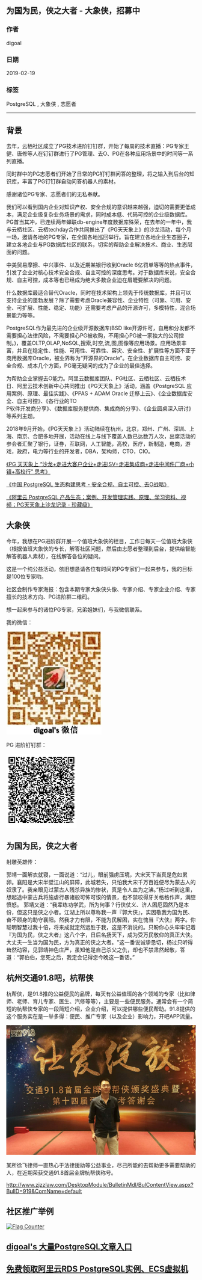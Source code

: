 ## 为国为民，侠之大者 - 大象侠，招募中  
                                        
### 作者                                        
digoal                                        
                                        
### 日期                                        
2019-02-19                                        
                                        
### 标签                                        
PostgreSQL , 大象侠 , 志愿者     
                                    
----                                  
                                    
## 背景     
去年，云栖社区成立了PG技术进阶钉钉群，开始了每周的技术直播：PG专家王健、唐修等人在钉钉群进行了PG管理、去O、PG在各种应用场景中的时间等一系列直播。  
  
同时群中的PG志愿者们开始了日常的PG钉钉群问答的整理，将之输入到后台的知识库，丰富了PG钉钉群自动问答机器人的素材。  
  
感谢诸位PG专家、志愿者们的无私奉献。  
  
我们可以看到国内企业对知识产权、安全合规的意识越来越强，迫切的需要更低成本，满足企业级复杂业务场景的需求，同时成本低、代码可控的企业级数据库。PG首当其冲，已连续两年蝉联db-engine年度数据库殊荣，在去年的一年中，我与云栖社区、云栖techday合作共同推出了《PG天天象上》的沙龙活动，每个月一场，邀请各地的PG专家，在全国各地巡回举行。旨在建立各地企业生态圈子，建立各地企业与PG数据库社区的联系，切实的帮助企业解决技术、商业、生态层面的问题。     
    
中美贸易摩擦、中兴事件、以及近期某银行收到Oracle 6亿罚单等等的热点事件，引发了企业对核心技术安全合规、自主可控的深度思考。对于数据库来说，安全合规、自主可控，成本等也已经成为绝大多数企业迫在眉睫要解决的问题。    
    
什么数据库最适合替代Oracle，同时在技术架构上领先于传统数据库，并且可以支持企业的蓬勃发展？除了需要考虑Oracle兼容性、企业特性（可靠、可用、安全、可扩展、性能、稳定、功能）还需要考虑产品的开源许可，多模特性，混合场景能力等等。    
    
PostgreSQL作为最先进的企业级开源数据库(BSD like开源许可，自用和分发都不需要担心法律风险，不需要担心PG被收购，不用担心PG被一家独大的公司控制。)，覆盖OLTP,OLAP,NoSQL,搜索,时空,流,图,图像等应用场景。应用场景丰富，并且在稳定性、性能、可用性、可靠性、容灾、安全性、扩展性等方面不亚于商用数据库Oracle，被业界称为“开源界的Oracle”。在企业数据库自主可控、安全合规、成本几个方面，PG毫无疑问的成为了企业的最佳选择。    
    
为帮助企业掌握去O能力。阿里云数据库团队、PG社区、云栖社区、云栖技术日、阿里云技术创新中心共同推出《PG天天象上》活动，涵盖《PostgreSQL 应用案例、原理、最佳实践》、《PPAS + ADAM Oracle 迁移上云》、《企业数据库安全、自主可控》、《各行业的TO  
P软件开发商分享》、《数据库服务提供商、集成商的分享》、《企业圆桌深入研讨》等系列主题。    
    
2018年9月开始，《PG天天象上》活动陆续在杭州，北京，郑州、广州、深圳、上海、南京、合肥多地开展，活动在线上与线下覆盖人数已达数万人次，出席活动的参会者汇聚了银行，证券，互联网，人工智能，高校，医疗，新制造，电商，游戏，政府，电力等行业的开发者，DBA，架构师，CTO，CIO。    
  
[《PG 天天象上 “沙龙+走进大客户企业+走进ISV+走进集成商+走进中间件厂商+小镇+高校行” 思考》](./20181222_01.md)    
  
[《中国 PostgreSQL 生态构建思考 - 安全合规、自主可控、去O战略》](./20181218_02.md)    
  
[《阿里云 PostgreSQL 产品生态；案例、开发管理实践、原理、学习资料、视频；PG天天象上沙龙记录 - 珍藏级》](../201801/20180121_01.md)    
  
## 大象侠
今年，我想在PG进阶群开展一个值班大象侠的栏目，工作日每天一位值班大象侠（根据值班大象侠的专长，解答社区问题，然后由志愿者整理到后台，提供给智能解答机器人素材），在线解答各位的疑问。  
  
这是一个纯公益活动，依旧想恳请各位有时间的PG专家们一起来参与，我的目标是100位专家哟。    
  
社区会制作专家海报：包含本期专家大象侠头像、专家介绍、专家企业介绍、专家擅长的技术方向、PG进阶群二维码。    
  
想一起来参与的诸位PG专家，兄弟姐妹们，与我微信联系。  
  
我的微信：  
  
![pic](../pic/digoal_weixin.jpg)    
  
PG 进阶钉钉群：  
  
![pic](../pic/dingding_pg_chat.png)    
  
  
## 为国为民，侠之大者  
射雕英雄传：  
  
郭靖一面解衣就寝，一面说道：“过儿，眼前强虏压境，大宋天下当真是危如累卵。襄阳是大宋半壁江山的屏障，此城若失，只怕我大宋千万百姓便尽为蒙古人的奴隶了。我亲眼见过蒙古人残杀异族的惨状，真是令人血为之沸。”杨过听到这里，想起途中蒙古兵将施虐行暴诸般可怖可恨的情景，也不禁咬得牙关格格作声，满腔愤怒。 郭靖又道：“我辈练功学武，所为何事？行侠仗义、济人困厄固然乃是本份，但这只是侠之小者。江湖上所以尊称我一声『郭大侠』，实因敬我为国为民、奋不顾身的助守襄阳。然我才力有限，不能为民解困，实在愧当『大侠』两字。你聪明智慧过我十倍，将来成就定然远胜于我，这是不消说的。只盼你心头牢牢记着『为国为民，侠之大者』这八个字，日后名扬天下，成为受万民敬仰的真正大侠。大丈夫一生当为国为民，方为真正的侠之大者。"这一番说诚挚恳切，杨过只听得耸然动容，见郭靖神色庄严，虽知他是自己杀父之仇，却也不禁肃然起敬，答道：“郭伯伯，您死之后，我定会记得您今晚这一番话。”  
    
## 杭州交通91.8吧，杭帮侠   
杭帮侠，是91.8推的公益便民的品牌，每天有公益值班的各个领域的专家（比如律师、老师、育儿专家、医生、汽修等等），主要是一些便民服务。通常会有一个简短的杭帮侠专家的一段简短介绍，企业介绍，可以提供哪些便民帮助。91.8提供的这个服务实在是一举多得：便民、推广专家（以及企业）影响力，开吧APP流量。    
  
![pic](20190219_01_pic_001.jpg)    
    
某所徐飞律师一直热心于法律援助等公益事业，尽己所能的去帮助更多需要帮助的人，在近期荣获交通91.8首届金牌杭帮侠称号。     
    
http://www.zjzzlaw.com/DesktopModule/BulletinMdl/BulContentView.aspx?BulID=919&ComName=default    
    
## 社区推广举例    
    
  
    
<a rel="nofollow" href="http://info.flagcounter.com/h9V1"  ><img src="http://s03.flagcounter.com/count/h9V1/bg_FFFFFF/txt_000000/border_CCCCCC/columns_2/maxflags_12/viewers_0/labels_0/pageviews_0/flags_0/"  alt="Flag Counter"  border="0"  ></a>    
    
    
## [digoal's 大量PostgreSQL文章入口](https://github.com/digoal/blog/blob/master/README.md "22709685feb7cab07d30f30387f0a9ae")  
    
    
## [免费领取阿里云RDS PostgreSQL实例、ECS虚拟机](https://free.aliyun.com/ "57258f76c37864c6e6d23383d05714ea")  
    
